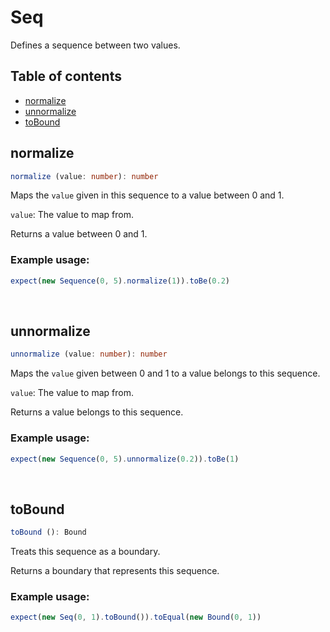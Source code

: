 # Seq
Defines a sequence between two values.

## Table of contents
- [normalize](https://github.com/ii887522/hydro/blob/master/docs/struct/Sequence.md#normalize)
- [unnormalize](https://github.com/ii887522/hydro/blob/master/docs/struct/Sequence.md#unnormalize)
- [toBound](https://github.com/ii887522/hydro/blob/master/docs/struct/Sequence.md#toBound)

## **normalize**
```ts
normalize (value: number): number
```
Maps the `value` given in this sequence to a value between 0 and 1.

`value`: The value to map from.

Returns a value between 0 and 1.

### **Example usage:**
```ts
expect(new Sequence(0, 5).normalize(1)).toBe(0.2)
```
<br />

## **unnormalize**
```ts
unnormalize (value: number): number
```
Maps the `value` given between 0 and 1 to a value belongs to this sequence.

`value`: The value to map from.

Returns a value belongs to this sequence.

### **Example usage:**
```ts
expect(new Sequence(0, 5).unnormalize(0.2)).toBe(1)
```
<br />

## **toBound**
```ts
toBound (): Bound
```
Treats this sequence as a boundary.

Returns a boundary that represents this sequence.

### **Example usage:**
```ts
expect(new Seq(0, 1).toBound()).toEqual(new Bound(0, 1))
```
<br />
